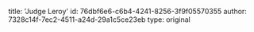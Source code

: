 title: 'Judge Leroy'
id: 76dbf6e6-c6b4-4241-8256-3f9f05570355
author: 7328c14f-7ec2-4511-a24d-29a1c5ce23eb
type: original
